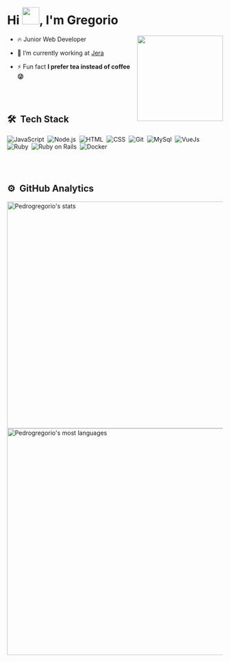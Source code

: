 <h1 align="left">Hi <img src="https://raw.githubusercontent.com/kaueMarques/kaueMarques/master/hi.gif" width="40">, I'm Gregorio</h1>

<img align='right' src='https://media.giphy.com/media/SS8CV2rQdlYNLtBCiF/giphy.gif' width='200'>

- 🔥 Junior Web Developer 

- 🔭 I’m currently working at [Jera](https://github.com/jera)

- ⚡ Fun fact **I prefer tea instead of coffee 😜**

<br><br>

## 🛠 &nbsp;Tech Stack

![JavaScript](https://img.shields.io/badge/JavaScript-323330?style=for-the-badge&logo=javascript&logoColor=F7DF1E)&nbsp;
![Node.js](https://img.shields.io/badge/Node.js-339933?style=for-the-badge&logo=nodedotjs&logoColor=white)&nbsp;
![HTML](https://img.shields.io/badge/-HTML-323330?style=for-the-badge&flat&logo=HTML5)&nbsp;
![CSS](https://img.shields.io/badge/-CSS-323330?style=for-the-badge&flat&logo=CSS3&logoColor=1572B6)&nbsp;
![Git](https://img.shields.io/badge/-Git-323330?style=for-the-badge&flat&logo=git)&nbsp;
![MySql](https://img.shields.io/badge/-MySql-blue?style=for-the-badge&flat&logo=mysql&logoColor=white)&nbsp;
![VueJs](https://img.shields.io/badge/-Vuejs-605b55?style=for-the-badge&flat&logo=vue.js)&nbsp;
![Ruby](https://img.shields.io/badge/Ruby-CC342D?style=for-the-badge&logo=ruby&logoColor=white)&nbsp;
![Ruby on Rails](https://img.shields.io/badge/Ruby_on_Rails-CC0000?style=for-the-badge&logo=ruby-on-rails&logoColor=white)&nbsp;
![Docker](https://img.shields.io/badge/Docker-blue?style=for-the-badge&logo=docker&logoColor=white)&nbsp;

<br><br>

## ⚙️ &nbsp;GitHub Analytics

<p align="left">
<img width="530em" src="https://github-readme-stats.vercel.app/api?username=Pedrogregorio&show_icons=true&theme=vision-friendly-dark" alt="Pedrogregorio's stats"/>
<img width="530em" src="https://github-readme-stats.vercel.app/api/top-langs/?username=Pedrogregorio&layout=compact&theme=vision-friendly-dark" alt="Pedrogregorio's most languages"/>
</p>
